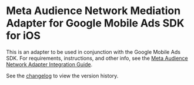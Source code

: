 # Meta Audience Network Mediation Adapter for Google Mobile Ads SDK for iOS

This is an adapter to be used in conjunction with the Google Mobile Ads SDK.
For requirements, instructions, and other info, see the
[Meta Audience Network Adapter Integration Guide](https://developers.google.com/admob/ios/mediation/meta).

See the [changelog](https://developers.google.com/admob/ios/mediation/meta#meta-audience-network-ios-mediation-adapter-changelog)
to view the version history.
